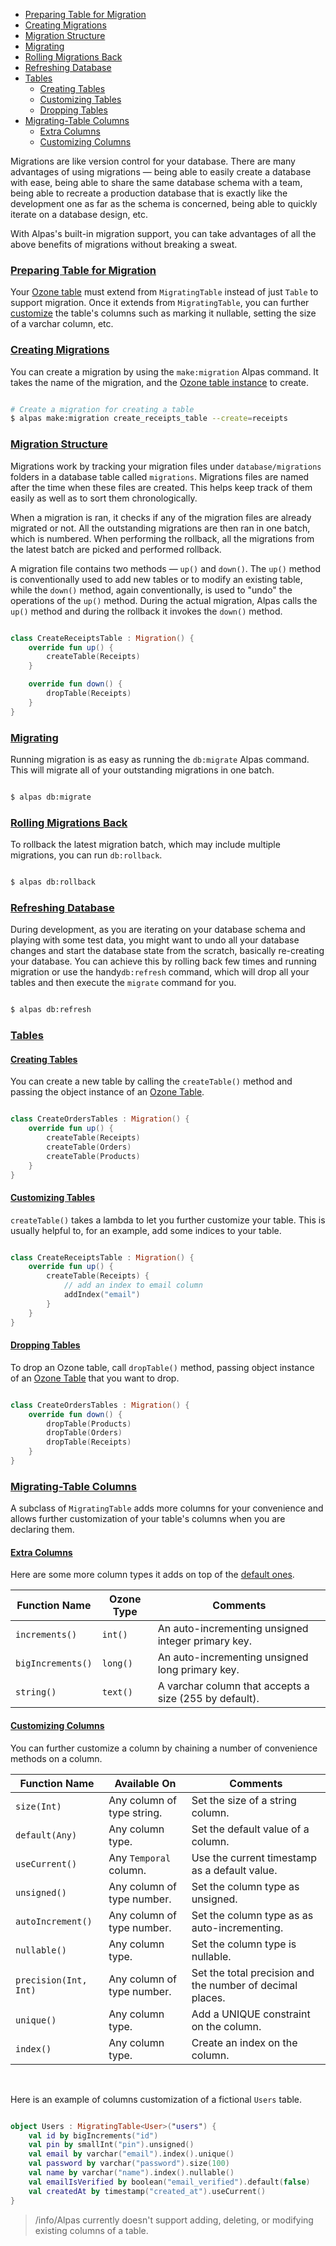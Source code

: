 - [Preparing Table for Migration](#preparing-migrations)
- [Creating Migrations](#creating-migrations)
- [Migration Structure](#migration-structure) 
- [Migrating](#migrating)
- [Rolling Migrations Back](#rolling-migrations-back)
- [Refreshing Database](#refreshing-database)
- [Tables](#tables)
    - [Creating Tables](#creating-tables)
    - [Customizing Tables](#customizing-tables)
    - [Dropping Tables](#dropping-tables)
- [Migrating-Table Columns](#migrating-table-columns)
    - [Extra Columns](#extra-columns)
    - [Customizing Columns](#customizing-columns)

Migrations are like version control for your database. There are many advantages of using migrations —
being able to easily create a database with ease, being able to share the same database schema with
a team, being able to recreate a production database that is exactly like the development one as
far as the schema is concerned, being able to quickly iterate on a database design, etc.

With Alpas's built-in migration support, you can take advantages of all the above
benefits of migrations without breaking a sweat.

<a name="preparing-migrations"></a>
### [Preparing Table for Migration](#preparing-migrations)

Your [Ozone table](/docs/ozone#ozone-table) must extend from `MigratingTable` instead of just `Table` to support
migration. Once it extends from `MigratingTable`, you can further [customize](#customizing-columns) the
table's columns such as marking it nullable, setting the size of a varchar column, etc.

<a name="creating-migrations"></a>
### [Creating Migrations](#creating-migrations)

You can create a migration by using the `make:migration` Alpas command. It takes the name of the migration,
and the [Ozone table instance](/docs/ozone#ozone-table) to create.

```bash

# Create a migration for creating a table
$ alpas make:migration create_receipts_table --create=receipts

```

<a name="migration-structure"></a>
### [Migration Structure](#migration-structure)

Migrations work by tracking your migration files under `database/migrations` folders in a database
table called `migrations`. Migrations files are named after the time when these files are created.
This helps keep track of them easily as well as to sort them chronologically.

When a migration is ran, it checks if any of the migration files are already migrated or not. All
the outstanding migrations are then ran in one batch, which is numbered. When performing the
rollback, all the migrations from the latest batch are picked and performed rollback.

A migration file contains two methods — `up()` and `down()`. The `up()` method is conventionally used
to add new tables or to modify an existing table, while the `down()` method, again conventionally,
is used to "undo" the operations of the `up()` method. During the actual migration, Alpas calls the
`up()` method and during the rollback it invokes the `down()` method.

<span class="line-numbers" data-start="6" data-file="database/migrations/2020_01_01_123456_create_receipts_table.kt">

```kotlin

class CreateReceiptsTable : Migration() {
    override fun up() {
        createTable(Receipts)
    }

    override fun down() {
        dropTable(Receipts)
    }
}

```

</span>

<a name="migrating"></a>
### [Migrating](#migrating)

Running migration is as easy as running the `db:migrate` Alpas command. This will
migrate all of your outstanding migrations in one batch.

```bash

$ alpas db:migrate

```
<a name="rolling-migrations-back"></a>
### [Rolling Migrations Back](#rolling-migrations-back)

To rollback the latest migration batch, which may include multiple migrations, you can run `db:rollback`.

```bash

$ alpas db:rollback

```

<a name="refreshing-database"></a>
### [Refreshing Database](#refreshing-database)

During development, as you are iterating on your database schema and playing with some test data, you might want
to undo all your database changes and start the database state from the scratch, basically re-creating your
database. You can achieve this by rolling back few times and running migration or use the handy`db:refresh`
command, which will drop all your tables and then execute the `migrate` command for you.

```bash

$ alpas db:refresh

```

<a name="tables"></a>
### [Tables](#tables)

<a name="creating-tables"></a>
#### [Creating Tables](#creating-tables)

You can create a new table by calling the `createTable()` method and passing
the object instance of an [Ozone Table](/docs/ozone#ozone-table).

<span class="line-numbers" data-start="6" data-file="database/migrations/2020_01_01_123456_create_orders_tables.kt">

```kotlin

class CreateOrdersTables : Migration() {
    override fun up() {
        createTable(Receipts)
        createTable(Orders)
        createTable(Products)
    }
}

```

</span>


<a name="customizing-tables"></a>
#### [Customizing Tables](#customizing-tables)

`createTable()` takes a lambda to let you further customize your table. This is usually helpful to,
for an example, add some indices to your table.

<span class="line-numbers" data-start="6" data-file="database/migrations/2020_01_01_123456_create_receipts_table.kt">

```kotlin

class CreateReceiptsTable : Migration() {
    override fun up() {
        createTable(Receipts) {
            // add an index to email column
            addIndex("email")
        }
    }
}

```

</span>

<a name="dropping-tables"></a>
#### [Dropping Tables](#dropping-tables)

To drop an Ozone table, call `dropTable()` method, passing object instance of an
[Ozone Table](/docs/ozone#ozone-table) that you want to drop.

<span class="line-numbers" data-start="6" data-file="database/migrations/2020_01_01_123456_create_orders_tables.kt">

```kotlin

class CreateOrdersTables : Migration() {
    override fun down() {
        dropTable(Products)
        dropTable(Orders)
        dropTable(Receipts)
    }
}

```

</span>

<a name="migrating-table-columns"></a>
### [Migrating-Table Columns](#migrating-table-columns)

A subclass of `MigratingTable` adds more columns for your convenience and allows further
customization of your table's columns when you are declaring them.

<a name="extra-columns"></a>
#### [Extra Columns](#extra-columns)

Here are some more column types it adds on top of the [default ones](/docs/ozone#default-column-types).

| Function Name     | Ozone Type               | Comments                                               |
| ----------------- | ------------------------ | ------------------------------------------------------ |
| `increments()`    | `int()`                  | An auto-incrementing unsigned integer primary key.     |
| `bigIncrements()` | `long()`                 | An auto-incrementing unsigned long primary key.        |
| `string()`        | `text()`                 | A varchar column that accepts a size (255 by default). |

<a name="customizing-columns"></a>
#### [Customizing Columns](#customizing-columns)

You can further customize a column by chaining a number of convenience methods on a column.

| Function Name         | Available On               | Comments                                                  |
| --------------------- | -------------------------- | --------------------------------------------------------- |
| `size(Int)`           | Any column of type string. | Set the size of a string column.                          |
| `default(Any)`        | Any column type.           | Set the default value of a column.                        |
| `useCurrent()`        | Any `Temporal` column.     | Use the current timestamp as a default value.             |
| `unsigned()`          | Any column of type number. | Set the column type as unsigned.                          |
| `autoIncrement()`     | Any column of type number. | Set the column type as as auto-incrementing.              |
| `nullable()`          | Any column type.           | Set the column type is nullable.                          |
| `precision(Int, Int)` | Any column of type number. | Set the total precision and the number of decimal places. |
| `unique()`            | Any column type.           | Add a UNIQUE constraint on the column.                    |
| `index()`             | Any column type.           | Create an index on the column.                            |

<br/>

Here is an example of columns customization of a fictional `Users` table. 

<span class="line-numbers" data-start="21">

```kotlin

object Users : MigratingTable<User>("users") {
    val id by bigIncrements("id")
    val pin by smallInt("pin").unsigned()
    val email by varchar("email").index().unique()
    val password by varchar("password").size(100)
    val name by varchar("name").index().nullable()
    val emailIsVerified by boolean("email_verified").default(false)
    val createdAt by timestamp("created_at").useCurrent()
}

```

</span>

>/info/<span>Alpas currently doesn't support adding, deleting, or modifying existing columns of a table.</span>
